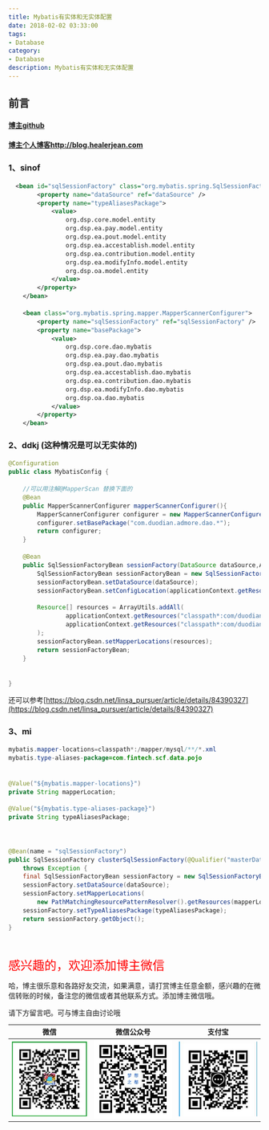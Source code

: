 ```yaml
---
title: Mybatis有实体和无实体配置
date: 2018-02-02 03:33:00
tags: 
- Database
category: 
- Database
description: Mybatis有实体和无实体配置
---
```


<!-- 

https://raw.githubusercontent.com/HealerJean/HealerJean.github.io/master/blogImages/
　　首行缩进

<font  clalss="healerColor" color="red" size="5" >     </font>

<font  clalss="healerSize"  size="5" >     </font>
-->




## 前言

#### [博主github](https://github.com/HealerJean)
#### [博主个人博客http://blog.healerjean.com](http://HealerJean.github.io)    

### 1、sinof

```xml
  <bean id="sqlSessionFactory" class="org.mybatis.spring.SqlSessionFactoryBean">
        <property name="dataSource" ref="dataSource" />
        <property name="typeAliasesPackage">
        	<value>
        		org.dsp.core.model.entity
        		org.dsp.ea.pay.model.entity
        		org.dsp.ea.pout.model.entity
        		org.dsp.ea.accestablish.model.entity
        		org.dsp.ea.contribution.model.entity
        		org.dsp.ea.modifyInfo.model.entity
        		org.dsp.oa.model.entity
        	</value>
        </property>
    </bean>

    <bean class="org.mybatis.spring.mapper.MapperScannerConfigurer">
        <property name="sqlSessionFactory" ref="sqlSessionFactory" />
        <property name="basePackage">
        	<value>
        		org.dsp.core.dao.mybatis
	        	org.dsp.ea.pay.dao.mybatis
	        	org.dsp.ea.pout.dao.mybatis
	        	org.dsp.ea.accestablish.dao.mybatis
	        	org.dsp.ea.contribution.dao.mybatis
	        	org.dsp.ea.modifyInfo.dao.mybatis
	        	org.dsp.oa.dao.mybatis
        	</value>
        </property>
    </bean>

```

### 2、ddkj (这种情况是可以无实体的)

```java
@Configuration
public class MybatisConfig {

    //可以用注解@MapperScan 替换下面的
    @Bean
    public MapperScannerConfigurer mapperScannerConfigurer(){
        MapperScannerConfigurer configurer = new MapperScannerConfigurer();
        configurer.setBasePackage("com.duodian.admore.dao.*");
        return configurer;
    }

    @Bean
    public SqlSessionFactoryBean sessionFactory(DataSource dataSource,ApplicationContext applicationContext) throws IOException{
        SqlSessionFactoryBean sessionFactoryBean = new SqlSessionFactoryBean();
        sessionFactoryBean.setDataSource(dataSource);
        sessionFactoryBean.setConfigLocation(applicationContext.getResource("classpath:mybatis.xml"));

        Resource[] resources = ArrayUtils.addAll(
                applicationContext.getResources("classpath*:com/duodian/admore/dao/mybatis/**/mysql/*.xml"),
                applicationContext.getResources("classpath*:com/duodian/admore/dao/db/**/mysql/*.xml")
        );
        sessionFactoryBean.setMapperLocations(resources);
        return sessionFactoryBean;
    }


}

```



还可以参考[https://blog.csdn.net/linsa_pursuer/article/details/84390327](https://blog.csdn.net/linsa_pursuer/article/details/84390327)



### 3、mi

```java
mybatis.mapper-locations=classpath*:/mapper/mysql/**/*.xml
mybatis.type-aliases-package=com.fintech.scf.data.pojo


@Value("${mybatis.mapper-locations}")
private String mapperLocation;

@Value("${mybatis.type-aliases-package}")
private String typeAliasesPackage;
    
    

@Bean(name = "sqlSessionFactory")
public SqlSessionFactory clusterSqlSessionFactory(@Qualifier("masterDataSource") DataSource dataSource)
    throws Exception {
    final SqlSessionFactoryBean sessionFactory = new SqlSessionFactoryBean();
    sessionFactory.setDataSource(dataSource);
    sessionFactory.setMapperLocations(
        new PathMatchingResourcePatternResolver().getResources(mapperLocation));
    sessionFactory.setTypeAliasesPackage(typeAliasesPackage);
    return sessionFactory.getObject();
}
```





<br/>
<br/>

<font  color="red" size="5" >     
感兴趣的，欢迎添加博主微信
 </font>

<br/>



哈，博主很乐意和各路好友交流，如果满意，请打赏博主任意金额，感兴趣的在微信转账的时候，备注您的微信或者其他联系方式。添加博主微信哦。    

请下方留言吧。可与博主自由讨论哦

|微信 | 微信公众号|支付宝|
|:-------:|:-------:|:------:|
| ![微信](https://raw.githubusercontent.com/HealerJean/HealerJean.github.io/master/assets/img/tctip/weixin.jpg)|![微信公众号](https://raw.githubusercontent.com/HealerJean/HealerJean.github.io/master/assets/img/my/qrcode_for_gh_a23c07a2da9e_258.jpg)|![支付宝](https://raw.githubusercontent.com/HealerJean/HealerJean.github.io/master/assets/img/tctip/alpay.jpg) |



<!-- Gitalk 评论 start  -->

<link rel="stylesheet" href="https://unpkg.com/gitalk/dist/gitalk.css">
<script src="https://unpkg.com/gitalk@latest/dist/gitalk.min.js"></script> 
<div id="gitalk-container"></div>    
 <script type="text/javascript">
    var gitalk = new Gitalk({
		clientID: `1d164cd85549874d0e3a`,
		clientSecret: `527c3d223d1e6608953e835b547061037d140355`,
		repo: `HealerJean.github.io`,
		owner: 'HealerJean',
		admin: ['HealerJean'],
		id: 'aydJs0e6btDG7cOi',
    });
    gitalk.render('gitalk-container');
</script> 
<!-- Gitalk end -->

